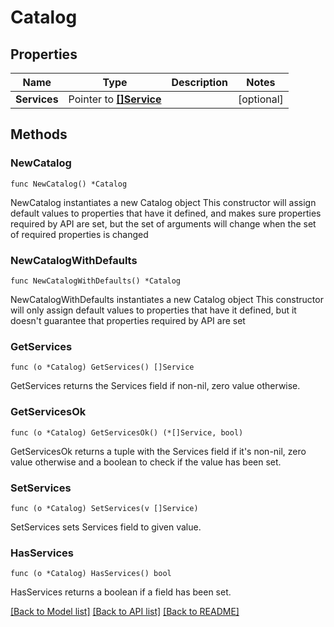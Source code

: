 # Catalog

## Properties

Name | Type | Description | Notes
------------ | ------------- | ------------- | -------------
**Services** | Pointer to [**[]Service**](Service.md) |  | [optional] 

## Methods

### NewCatalog

`func NewCatalog() *Catalog`

NewCatalog instantiates a new Catalog object
This constructor will assign default values to properties that have it defined,
and makes sure properties required by API are set, but the set of arguments
will change when the set of required properties is changed

### NewCatalogWithDefaults

`func NewCatalogWithDefaults() *Catalog`

NewCatalogWithDefaults instantiates a new Catalog object
This constructor will only assign default values to properties that have it defined,
but it doesn't guarantee that properties required by API are set

### GetServices

`func (o *Catalog) GetServices() []Service`

GetServices returns the Services field if non-nil, zero value otherwise.

### GetServicesOk

`func (o *Catalog) GetServicesOk() (*[]Service, bool)`

GetServicesOk returns a tuple with the Services field if it's non-nil, zero value otherwise
and a boolean to check if the value has been set.

### SetServices

`func (o *Catalog) SetServices(v []Service)`

SetServices sets Services field to given value.

### HasServices

`func (o *Catalog) HasServices() bool`

HasServices returns a boolean if a field has been set.


[[Back to Model list]](../README.md#documentation-for-models) [[Back to API list]](../README.md#documentation-for-api-endpoints) [[Back to README]](../README.md)


